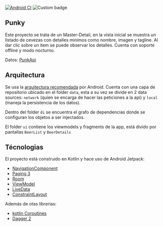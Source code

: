 [![Android CI](https://github.com/carlosezam/punky-android/actions/workflows/android.yml/badge.svg)](https://github.com/carlosezam/punky-android/actions/workflows/android.yml)
![Custom badge](https://img.shields.io/endpoint?color=green&logo=google-play&logoColor=green&url=https%3A%2F%2Fplayshields.herokuapp.com%2Fplay%3Fi%3Dcom.carlosezam.punky%26l%3DAndroid%26m%3D%24version-Alpha)

## Punky 

Este proyecto se trata de un Master-Detail, en la vista inicial se muestra un listado de cevezas con detalles minimos
como nombre, imagen y tagline. Al dar clic sobre un item se puede observar los detalles. Cuenta con soporte offline y modo nocturno.

Datos: [PunkApi](https://api.punkapi.com/v2/)

## Arquitectura
Se usa la [arquitectura recomendada](https://developer.android.com/jetpack/guide?hl=es-419#overview) por Android.
Cuenta con una capa de repositorio ubicado en el folder ```data```,
esta a su vez se divide en 2 data sources: ```network``` (quien se encarga de hacer las peticiones a la api) y ```local``` (maneja la persistencia de los datos).

Dentro del folder ```di``` se encuentra el grafo de dependencias donde se configuran los objetos a ser injectados.

El folder ```ui``` contiene los viewmodels y fragments de la app, está divido por pantallas ```BeerList``` y ```BeerDetails```


## Técnologias
El proyecto está construido en Kotlin y hace uso de Android Jetpack:
- [NavigationComponent](https://developer.android.com/guide/navigation/navigation-getting-started)
- [Paging 3](https://developer.android.com/topic/libraries/architecture/paging/v3-overview)
- [Room](https://developer.android.com/training/data-storage/room)
- [ViewModel](https://developer.android.com/topic/libraries/architecture/viewmodel)
- [LiveData](https://developer.android.com/topic/libraries/architecture/livedata)
- [ConstraintLayout](https://developer.android.com/training/constraint-layout?hl=es-419)

Además de otas librerias:
- [kotlin Coroutines](https://kotlinlang.org/docs/coroutines-guide.html)
- [Dagger 2](https://developer.android.com/training/dependency-injection/dagger-android?hl=es-419)

